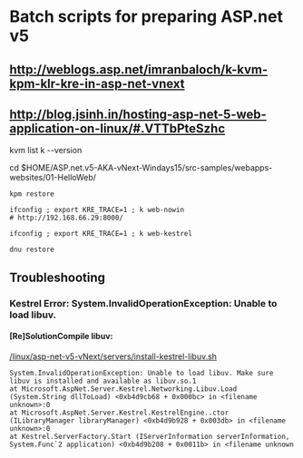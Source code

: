 
# Batch scripts for preparing ASP.net v5 


## http://weblogs.asp.net/imranbaloch/k-kvm-kpm-klr-kre-in-asp-net-vnext
## http://blog.jsinh.in/hosting-asp-net-5-web-application-on-linux/#.VTTbPteSzhc


kvm list
k --version

cd $HOME/ASP.net.v5-AKA-vNext-Windays15/src-samples/webapps-websites/01-HelloWeb/

	kpm restore

	ifconfig ; export KRE_TRACE=1 ; k web-nowin
	# http://192.168.66.29:8000/
	
	ifconfig ; export KRE_TRACE=1 ; k web-kestrel

	dnu restore

	
	
	
## Troubleshooting


### Kestrel Error: System.InvalidOperationException: Unable to load libuv.

#### [Re]SolutionCompile libuv:

[/linux/asp-net-v5-vNext/servers/install-kestrel-libuv.sh](/linux/asp-net-v5-vNext/servers/install-kestrel-libuv.sh)
	

	System.InvalidOperationException: Unable to load libuv. Make sure libuv is installed and available as libuv.so.1
  	at Microsoft.AspNet.Server.Kestrel.Networking.Libuv.Load (System.String dllToLoad) <0xb4d9cb68 + 0x000bc> in <filename unknown>:0
  	at Microsoft.AspNet.Server.Kestrel.KestrelEngine..ctor (ILibraryManager libraryManager) <0xb4d9b928 + 0x003db> in <filename unknown>:0
  	at Kestrel.ServerFactory.Start (IServerInformation serverInformation, System.Func`2 application) <0xb4d9b208 + 0x0011b> in <filename unknown	
  	
  	
